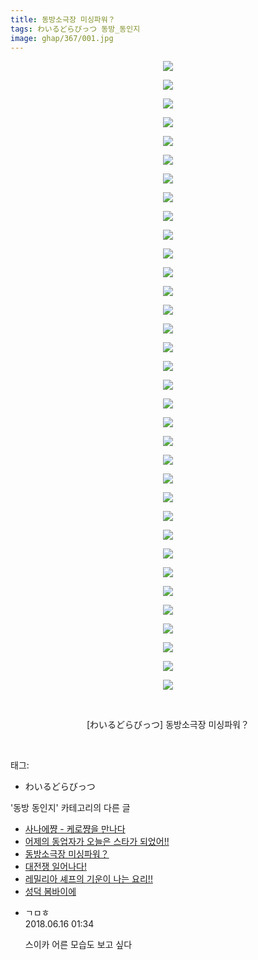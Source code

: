 ```yaml
---
title: 동방소극장 미싱파워？
tags: わいるどらびっつ 동방_동인지
image: ghap/367/001.jpg
---
```

<div class="article">
<p style="text-align: center; clear: none; float: none;"><img src="{{ site.nasurl }}/ghap/367/001.jpg"/></p>
<p style="text-align: center; clear: none; float: none;"><img src="{{ site.nasurl }}/ghap/367/002.jpg"/></p>
<p style="text-align: center; clear: none; float: none;"><img src="{{ site.nasurl }}/ghap/367/003.jpg"/></p>
<p style="text-align: center; clear: none; float: none;"><img src="{{ site.nasurl }}/ghap/367/004.jpg"/></p>
<p style="text-align: center; clear: none; float: none;"><img src="{{ site.nasurl }}/ghap/367/005.jpg"/></p>
<p style="text-align: center; clear: none; float: none;"><img src="{{ site.nasurl }}/ghap/367/006.jpg"/></p>
<p style="text-align: center; clear: none; float: none;"><img src="{{ site.nasurl }}/ghap/367/007.jpg"/></p>
<p style="text-align: center; clear: none; float: none;"><img src="{{ site.nasurl }}/ghap/367/008.jpg"/></p>
<p style="text-align: center; clear: none; float: none;"><img src="{{ site.nasurl }}/ghap/367/009.jpg"/></p>
<p style="text-align: center; clear: none; float: none;"><img src="{{ site.nasurl }}/ghap/367/010.jpg"/></p>
<p style="text-align: center; clear: none; float: none;"><img src="{{ site.nasurl }}/ghap/367/011.jpg"/></p>
<p style="text-align: center; clear: none; float: none;"><img src="{{ site.nasurl }}/ghap/367/012.jpg"/></p>
<p style="text-align: center; clear: none; float: none;"><img src="{{ site.nasurl }}/ghap/367/013.jpg"/></p>
<p style="text-align: center; clear: none; float: none;"><img src="{{ site.nasurl }}/ghap/367/014.jpg"/></p>
<p style="text-align: center; clear: none; float: none;"><img src="{{ site.nasurl }}/ghap/367/015.jpg"/></p>
<p style="text-align: center; clear: none; float: none;"><img src="{{ site.nasurl }}/ghap/367/016.jpg"/></p>
<p style="text-align: center; clear: none; float: none;"><img src="{{ site.nasurl }}/ghap/367/017.jpg"/></p>
<p style="text-align: center; clear: none; float: none;"><img src="{{ site.nasurl }}/ghap/367/018.jpg"/></p>
<p style="text-align: center; clear: none; float: none;"><img src="{{ site.nasurl }}/ghap/367/019.jpg"/></p>
<p style="text-align: center; clear: none; float: none;"><img src="{{ site.nasurl }}/ghap/367/020.jpg"/></p>
<p style="text-align: center; clear: none; float: none;"><img src="{{ site.nasurl }}/ghap/367/021.jpg"/></p>
<p style="text-align: center; clear: none; float: none;"><img src="{{ site.nasurl }}/ghap/367/022.jpg"/></p>
<p style="text-align: center; clear: none; float: none;"><img src="{{ site.nasurl }}/ghap/367/023.jpg"/></p>
<p style="text-align: center; clear: none; float: none;"><img src="{{ site.nasurl }}/ghap/367/024.jpg"/></p>
<p style="text-align: center; clear: none; float: none;"><img src="{{ site.nasurl }}/ghap/367/025.jpg"/></p>
<p style="text-align: center; clear: none; float: none;"><img src="{{ site.nasurl }}/ghap/367/026.jpg"/></p>
<p style="text-align: center; clear: none; float: none;"><img src="{{ site.nasurl }}/ghap/367/027.jpg"/></p>
<p style="text-align: center; clear: none; float: none;"><img src="{{ site.nasurl }}/ghap/367/028.jpg"/></p>
<p style="text-align: center; clear: none; float: none;"><img src="{{ site.nasurl }}/ghap/367/029.jpg"/></p>
<p style="text-align: center; clear: none; float: none;"><img src="{{ site.nasurl }}/ghap/367/030.jpg"/></p>
<p style="text-align: center; clear: none; float: none;"><img src="{{ site.nasurl }}/ghap/367/031.jpg"/></p>
<p style="text-align: center; clear: none; float: none;"><img src="{{ site.nasurl }}/ghap/367/032.jpg"/></p>
<p style="text-align: center; clear: none; float: none;"><img src="{{ site.nasurl }}/ghap/367/033.jpg"/></p>
<p style="text-align: center; clear: none; float: none;"><img src="{{ site.nasurl }}/ghap/367/034.jpg"/></p>
<p style="text-align: center; clear: none; float: none;"><br/></p>
<p style="text-align: center; clear: none; float: none;">[わいるどらびっつ] 동방소극장 미싱파워？</p>
<p><br/></p>
</div><div class="tagTrail">
<p>태그: </p>
<ul>
<li>わいるどらびっつ</li>
</ul>
</div><div class="another">
<p>'동방 동인지' 카테고리의 다른 글</p>
<ul>
<li><a href="/2016-06-20-ghap_370">사나에쨩 - 케로쨩을 만나다</a></li>
<li><a href="/2016-06-20-ghap_369">어제의 동업자가 오늘은 스타가 되었어!!</a></li>
<li><a href="/2016-06-20-ghap_367">동방소극장 미싱파워？</a></li>
<li><a href="/2016-06-20-ghap_366">대전쟁 일어나다!</a></li>
<li><a href="/2016-06-20-ghap_365">레밀리아 셰프의 기운이 나는 요리!!</a></li>
<li><a href="/2016-06-20-ghap_364">성덕 봄바이에</a></li>
</ul>
</div><div class="cb_module cb_fluid">
<div class="cb_wrt cb_profile">
<div class="comment">
<ul>
<li class="cb_thumb_off" id="comment15271338">
<div class="cb_comment_area">
<div class="cb_info_area">
<div class="cb_section">
<span class="cb_nick_name">ㄱㅁㅎ</span>
</div>
<div class="cb_section">
<span class="cb_date">2018.06.16 01:34 </span>
</div>
</div>
<div class="cb_dsc_comment">
<p class="cb_dsc">
											스이카 어른 모습도 보고 싶다
										</p>
</div>
</div></li>
</ul>
</div>
</div><!-- commentList close -->
</div>